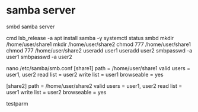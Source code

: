 # samba server

smbd
samba server

cmd
lsb_release -a
apt install samba -y
systemctl status smbd
mkdir /home/user/share1
mkdir /home/user/share2
chmod 777 /home/user/share1
chmod 777 /home/user/share2
useradd user1
useradd user2
smbpasswd -a user1
smbpasswd -a user2

nano /etc/samba/smb.conf
[share1]
path = /home/user/share1
valid users = user1, user2
read list = user2
write list = user1
browseable = yes

[share2]
path = /home/user/share2
valid users = user1, user2
read list = user1
write list = user2
browseable = yes

testparm